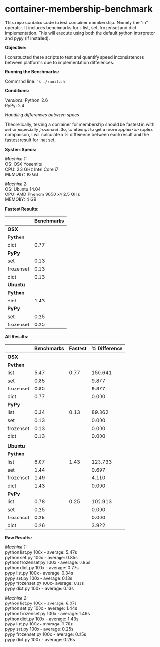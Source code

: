 # container-membership-benchmark
This repo contains code to test container membership.  Namely the "in" operator.  It includes benchmarks for a list, set, frozenset and dict implementation.  This will execute using both the default python interpretor and pypy (if installed).

**Objective:**

I constructed these scripts to test and quantify speed inconsistences between platforms due to implementation differences.

**Running the Benchmarks:**

Command line: `'$ ./runit.sh`

**Conditions:**

*Versions:*
Python: 2.6  
PyPy: 2.4

*Handling differences between specs*

Theoretically, testing a container for membership should be fastest in with *set* or especially *frozenset*.  So, to attempt to get a more apples-to-apples comparison, I will calculate a % difference between each result and the fastest result for that set.

**System Specs:**

*Machine 1:*  
OS: OSX Yosemite  
CPU: 2.3 GHz Intel Core i7  
MEMORY: 16 GB  

*Machine 2:*  
OS: Ubuntu 14.04  
CPU: AMD Phenom 9850 x4 2.5 GHz  
MEMORY: 4 GB



**Fastest Results:**

|           | Benchmarks |
|-----------|------------|
|    **OSX**    |            |
|   **Python**  |            |
| dict      |       0.77 |
|    **PyPy**   |            |
| set       |       0.13 |
| frozenset |       0.13 |
| dict      |       0.13 |
|   **Ubuntu**  |            |
|   **Python**  |            |
| dict      |       1.43 |
|    **PyPy**   |            |
| set       |       0.25 |
| frozenset |       0.25 |


**All Results:**

|           | Benchmarks | Fastest | % Difference |
|-----------|------------|---------|--------------|
|    **OSX**    |            |         |              |
|   **Python**  |            |         |              |
| list      |       5.47 |    0.77 |      150.641 |
| set       |       0.85 |         |        9.877 |
| frozenset |       0.85 |         |        9.877 |
| dict      |       0.77 |         |        0.000 |
|    **PyPy**   |            |         |              |
| list      |       0.34 |    0.13 |       89.362 |
| set       |       0.13 |         |        0.000 |
| frozenset |       0.13 |         |        0.000 |
| dict      |       0.13 |         |        0.000 |
|           |            |         |              |
|   **Ubuntu**  |            |         |              |
|   **Python**  |            |         |              |
| list      |       6.07 |    1.43 |      123.733 |
| set       |       1.44 |         |        0.697 |
| frozenset |       1.49 |         |        4.110 |
| dict      |       1.43 |         |        0.000 |
|    **PyPy**   |            |         |              |
| list      |       0.78 |    0.25 |      102.913 |
| set       |       0.25 |         |        0.000 |
| frozenset |       0.25 |         |        0.000 |
| dict      |       0.26 |         |        3.922 |


**Raw Results:**

*Machine 1:*  
python list.py 100x - average: 5.47s  
python set.py 100x - average: 0.85s  
python frozenset.py 100x - average: 0.85s  
python dict.py 100x - average: 0.77s  
pypy list.py 100x - average: 0.34s  
pypy set.py 100x - average: 0.13s  
pypy frozenset.py 100x- average: 0.13s  
pypy dict.py 100x - average: 0.13s  

*Machine 2:*  
python list.py 100x - average: 6.07s  
python set.py 100x - average: 1.44s  
python frozenset.py 100x - average: 1.49s  
python dict.py 100x - average: 1.43s  
pypy list.py 100x - average: 0.78s  
pypy set.py 100x - average: 0.25s  
pypy frozenset.py 100x - average: 0.25s  
pypy dict.py 100x - average: 0.26s  
